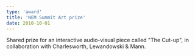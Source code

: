 ```yaml
---
type: 'award'
title: 'NEM Summit Art prize'
date: 2010-10-01
---
```

Shared prize for an interactive audio-visual piece called "The Cut-up", in collaboration with Charlesworth, Lewandowski & Mann.